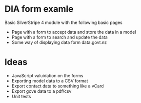 # DIA form examle

Basic SilverStripe 4 module with the following basic pages

* Page with a form to accept data and store the data in a model
* Page with a form to search and update the data
* Some way of displaying data form data.govt.nz

# Ideas

* JavaScript valuidation on the forms
* Exporting model data to a CSV format
* Export contact data to something like a vCard
* Export gove data to a pdf/csv
* Unit tests
